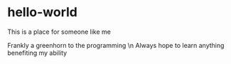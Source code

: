 # hello-world
This is a place for someone like me

Frankly a greenhorn to the programming \n
Always hope to learn anything benefiting my ability

